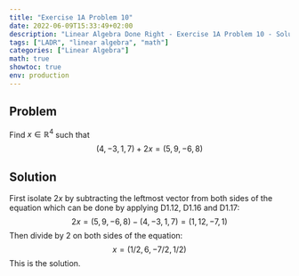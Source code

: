 ```yaml
---
title: "Exercise 1A Problem 10"
date: 2022-06-09T15:33:49+02:00
description: "Linear Algebra Done Right - Exercise 1A Problem 10 - Solution"
tags: ["LADR", "linear algebra", "math"]
categories: ["Linear Algebra"]
math: true
showtoc: true
env: production
---
```


## Problem
Find $x \in \mathbb{R}^4$ such that
$$(4, -3, 1, 7) + 2x = (5, 9, -6, 8)$$

## Solution
First isolate $2x$ by subtracting the leftmost vector from both sides of the equation which can be done by applying D1.12, D1.16 and D1.17:
$$2x = (5, 9, -6, 8) - (4, -3, 1, 7) = (1, 12, -7, 1)$$
Then divide by $2$ on both sides of the equation:
$$x = \left(1/2, 6, -7/2, 1/2\right)$$
This is the solution.


